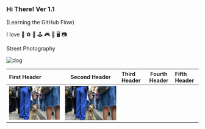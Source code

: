 ### Hi There! Ver 1.1 ###
(Learning the GitHub Flow)
 
I love 👣 ⚽ 🎱 🕹 🎮 🎸 🖥 📷 

Street Photography 

![dog](https://github.com/user-attachments/assets/805771a3-10c9-4915-8a98-630f9ce54964)

| First Header | Second Header | Third Header | Fourth Header | Fifth Header |  
| :----------- | :-----------: | :----------- | :-----------: | :----------- |  
| ![image1](dog.jpg) |![image1](dog.jpg) |  
